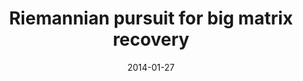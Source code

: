 ---
title: "Riemannian pursuit for big matrix recovery"
collection: publications
permalink: /publication/masktrack
date: 2014-01-27
venue: "ICML"
city: "GuangZhou"
state: ""
thumbnail: "masktrack.png"
teaser : masktrack.jpg
authors: "Mingkui Tan, Ivor W Tsang, Li Wang, Bart Vandereycken, Sinno Jialin Pan"
bibtex: Riemannian.txt
uri: 
arxiv: http://proceedings.mlr.press/v32/tan14.pdf
project: 
source:
poster: masktrack-poster.pdf
data:
---